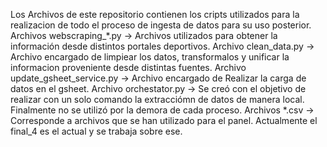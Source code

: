 Los Archivos de este repositorio contienen los cripts utilizados para la realizacion de todo el proceso de ingesta de datos para su uso posterior.
Archivos webscraping_*.py -> Archivos utilizados para obtener la información desde distintos portales deportivos.
Archivo clean_data.py -> Archivo encargado de limpiear los datos, transformalos y unificar la informacion proveniente desde distintas fuentes.
Archivo update_gsheet_service.py -> Archivo encargado de Realizar la carga de datos en el gsheet.
Archivo orchestator.py -> Se creó con el objetivo de realizar con un solo comando la extracciómn de datos de manera local. Finalmente no se utilizó por la demora de cada proceso.
Archivos *.csv -> Corresponde a archivos que se han utilizado para el panel. Actualmente el final_4 es el actual y se trabaja sobre ese.
